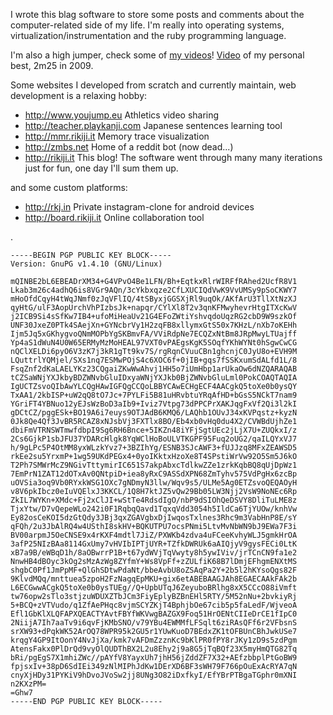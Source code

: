 I wrote this blag software to store some posts and comments about the computer-related side of my life. I'm really into operating systems, virtualization/instrumentation and the ruby programming language.

I'm also a high jumper, check some of [my videos](http://www.youjump.eu/search?q=cecolin)! [Video](http://www.youjump.eu/video/0e59545dfa1d41929c71d76895cd9b4e) of my personal best, 2m25 in 2009.

Some websites I developed from scratch and currently maintain, web development is a relaxing hobby:

* <http://www.youjump.eu> Athletics video sharing
* <http://teacher.playkanji.com> Japanese sentences learning tool
* <http://mmr.rikiji.it> Memory trace visualization
* <http://zmbs.net> Home of a reddit bot (now dead...)
* <http://rikiji.it> This blog! The software went through many many iterations just for fun, one day I'll sum them up.

and some custom platforms:

* <http://rkj.in> Private instagram-clone for android devices
* <http://board.rikiji.it> Online collaboration tool

.

    -----BEGIN PGP PUBLIC KEY BLOCK-----
    Version: GnuPG v1.4.10 (GNU/Linux)
    
    mQINBE2bL6EBEADrXM34+G4VPvO4Be1LFN/Bh+EqtkxRlrWIRFfRAhed2UcfR8V1
    Lkab3m26c4adhQ6is8VGr9AQn/3cYkbxqze2CfLXUCIQdVwK9VvUMSy9pSoCKWY7
    mHoOfdCqyH4tWqJNmf0zJqVFlIQ/4tSByxjGGSXjRl9uqOk/AKfArU3TllXtNzXJ
    qyHtG/ulF3AopUrchVhPIzbsJk+napqr/CYlXl8T2v3qnKFMwyhevrHtgITXcKwV
    j2ICB9Si4sSfKw7IB4+ufoMiHeaUv21G4EFoZWtiYshvqdoUqzRG2cbD9W9szkOf
    UNF30JxeZ0PTk4SAejXn+GYNcbrVy1H2zqFB8xllymxGtS50x7KHzL/nXb7oKEHh
    Ijm5Jq5xGKhygvoQNmMOPbYgSKBmvFA/VViRdpNe7ECQZxNtBm8JRpMwyLTUajff
    Yp4aS1dWuN4U0W65ERMyMzMoHEAL97VXT0vPAEgsKgK5SOqfYKhWYNt0hSgwCwCG
    nQClXELDi6pyO6V3zK7j3kR1gTt9kv7S/rgRqnCVuuCBn1ghcnjC0JyU8o+EVH9M
    LQuttrlYQMjel/SXs1nq7ESMwPOjS4c6XOC6f+0jIB+gqs7fSSKxumSdALfd1L/8
    FsqZnf2dKaLAELYKz23CQgaiZKwWwAhvj1HH5o7iUmHbp1arUkaOw6dNZQARAQAB
    tCZSaWNjYXJkbyBDZWNvbGluIDxyaWNjYXJkb0BjZWNvbGluLml0PokCOAQTAQIA
    IgUCTZsvoQIbAwYLCQgHAwIGFQgCCQoLBBYCAwECHgECF4AACgkQ5toXe0b0ysQY
    TxAA1/2kbISP+uW2qQ8tO7Jc+7PYLFi5B81uHRvbtuYRqAfHD+bGsS5NCkT7nam9
    YGriFT4YBNuo12yEJsWzBoD3aIb9+Iviz7Vtpg73dPPCPrXAKJqgFxVf2Qi3l2kI
    gDCtCZ/pggESk+BO19A6i7euys9OTJAdB6KMQ6/LAQhb1OUvJ34xKVPqstz+kyzN
    0Jk8Qe4Qf3JvBR5RCAZ8xNJsbVj3FXTlx8BO/Eb4xb0vHq0du4X2/CVWBdUjhZe1
    dbiFmVTRNSWTmwfdbpI9Sg6RH6Bnce+5IKZn48iYFjSgtUEc2jLjX7U+ZUQkxI/z
    2Cs6GjkP1sbJFU37YDARcHlgk8YqWClHoBoULVTKGPF95Fuq2oUG2/qaILQYxVJ7
    h/9gLPc5P4OtMM8yxWLzkYvz7+3BZIhYg/ESNB3SJcAWF3+fUJJzq8MFxZEAWSD5
    rkEe2su5YrxmP+1wg59UKdPEGx4+0yoIKktxHzoXe8T4SPstiWrVw92O5Sm5J6kO
    T2Ph7SMWrMcZ9NGivTttymirIC651S7akpAbxcTdlkwZZe1zrkKqbBQ8qUjDpWz1
    7EmPrN1ZAT12dOTxAv0QNtpiD+iea8yRxC9ASSdXPN68ZmTyhv575VdPgHx6zcBp
    uOVSia3oq9Vb0RYxkWSG1OXc7gNDmyN3llw/Wqv9s5/ULMe5Ag0ETZsvoQEQAOyH
    v8V6pkIbcz0eIuVQElxJ3KKCL/1Q8H7ktJZ5vQw29Bb05LW3Njj2VsW9NoNEc6Rp
    ZkIL7WYKn+XMdc+Fj2xClJI+wStTe4RdsdIgO/nbP9dSIOhQeDSVY8DliTuLME8z
    TjxYtw/D7vQepeWLo242i0F1RqbqQavd1TqxqVdd3054h5IldCa6TjYUOw/knhVw
    Ey82osCeKOI5dzGtQdy3JBj3qxZGAVgbxDjIwqosTxlnes3Rhc9m3VabHnP8E/sY
    qFQh/2u3JbAlRQ4w4USthI8skHV+BQKUTPU7ocsPNmi5LtvMvNbWN9bJ9EWa7F3i
    BV00arpmJ5OeCNSE9x4rKXF4mdtl7JiZ/PXWKb4zdva4uFCeeKvhyWLJ5gmkHrOA
    3afP25NIzBAa8114GxUmy7vHVIbIPTjUYR+TZfkDWRUk6aAIQjyV9gysFECi0LtK
    xB7a9B/eWBqD1h/8aOBwrrP1B+t67ydWVjTqVwyty8h5ywIViv/jrTCnCN9fa1e2
    NnwHB4dBOyc3kOg2sMzAzWg8ZYfmY+Ws8VpFf+zZULfiK68B7lDmjEFhgmENXtMS
    shgbC0Pf1JmPpMF+QlGhSDtwPdaNt/bbeAvbU8oZSAqPa2Y+2b5l2hKYsoQgs82F
    9KlvdMQq/mnttuea5zpoH2FzNagqEpMKU+gix6etABEBAAGJAh8EGAECAAkFAk2b
    L6ECGwwACgkQ5toXe0b0ysTUEg//Q+UpbUTqJ6ZeyuboBRlhg8xX5CCcO88iVmft
    tw76opw2sTlo3stjzuWDUXZTbJCm3FiyEplyBZBnEHl5RTY/5M52nNu+2bvkiyRj
    5+BCQ+zVTVudo/q1ZfAePHqc8vjmSCYZKjT4BphjbOe67cib5p5faLedF/WjveoA
    Efl1GbKlXLQFAPXQEACTYAvtFBYfWKVwgBAZGX9Foq51HrOENtCIIeDrCE1fIpC0
    2NiijA7Ih7aaTv9i6qvFjKMbSNO/v79YBu4EWMMfLFSqlt6ziRAsQFf6r2VFbsnS
    srXW93+dPqkWK52ArOQ78WPR95k2GU5r1YUwKuoD7BEdxZK1tOFBUnCBhJwkUSe7
    krqgY4GP9ItOonY4NvJjXa/kmk7vAFDmZzznKc9bKlPR0fPY8rJKy1zD9s5zdPgm
    AtensFakx0PlDrQd9vyOlQUDThBX2L2u8Ehy2j9a8G5jTqBQf23X5myHmQTG82Tq
    bRi/pgEgS7X1mhiZWc//pAYfV8YayxUh7jhH56jZddZF7X32+AEfzbbplPtGoBW9
    fpjsxIv+38pD6SdIEi349zNlMIPhJdKw1DErXD6BF3sWH79F766pOuExAcRYA7qN
    cnyXjHDy31PYKiV9hDvoJVoSw2jj8UNg3O82iDxfkyI/EfYBrPTBgaTGphr0mXNI
    n2KXzPM=
    =Ghw7
    -----END PGP PUBLIC KEY BLOCK-----
